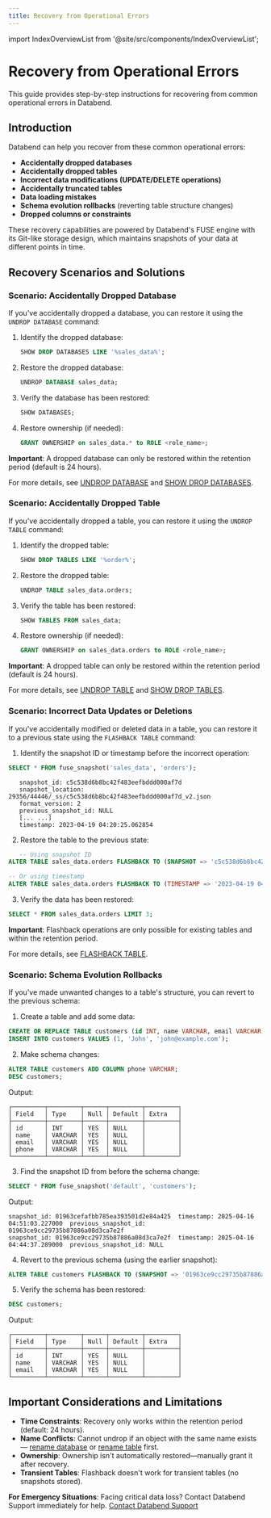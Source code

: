 ```yaml
---
title: Recovery from Operational Errors
---
```

import IndexOverviewList from '@site/src/components/IndexOverviewList';

# Recovery from Operational Errors

This guide provides step-by-step instructions for recovering from common operational errors in Databend.

## Introduction

Databend can help you recover from these common operational errors:
- **Accidentally dropped databases**
- **Accidentally dropped tables**
- **Incorrect data modifications (UPDATE/DELETE operations)**
- **Accidentally truncated tables**
- **Data loading mistakes**
- **Schema evolution rollbacks** (reverting table structure changes)
- **Dropped columns or constraints**

These recovery capabilities are powered by Databend's FUSE engine with its Git-like storage design, which maintains snapshots of your data at different points in time.

## Recovery Scenarios and Solutions

### Scenario: Accidentally Dropped Database

If you've accidentally dropped a database, you can restore it using the `UNDROP DATABASE` command:

1. Identify the dropped database:

    ```sql
   SHOW DROP DATABASES LIKE '%sales_data%';
    ```

2. Restore the dropped database:

   ```sql
   UNDROP DATABASE sales_data;
   ```

3. Verify the database has been restored:

   ```sql
   SHOW DATABASES;
   ```

4. Restore ownership (if needed):

   ```sql
   GRANT OWNERSHIP on sales_data.* to ROLE <role_name>;
   ```

**Important**: A dropped database can only be restored within the retention period (default is 24 hours).

For more details, see [UNDROP DATABASE](/sql/sql-commands/ddl/database/undrop-database) and [SHOW DROP DATABASES](/sql/sql-commands/ddl/database/show-drop-databases).

### Scenario: Accidentally Dropped Table

If you've accidentally dropped a table, you can restore it using the `UNDROP TABLE` command:

1. Identify the dropped table:

   ```sql
   SHOW DROP TABLES LIKE '%order%';
   ```

2. Restore the dropped table:

   ```sql
   UNDROP TABLE sales_data.orders;
   ```

3. Verify the table has been restored:

   ```sql
   SHOW TABLES FROM sales_data;
   ```

4. Restore ownership (if needed):

   ```sql
   GRANT OWNERSHIP on sales_data.orders to ROLE <role_name>;
   ```

**Important**: A dropped table can only be restored within the retention period (default is 24 hours).

For more details, see [UNDROP TABLE](/sql/sql-commands/ddl/table/ddl-undrop-table) and [SHOW DROP TABLES](/sql/sql-commands/ddl/table/show-drop-tables).

### Scenario: Incorrect Data Updates or Deletions

If you've accidentally modified or deleted data in a table, you can restore it to a previous state using the `FLASHBACK TABLE` command:

1. Identify the snapshot ID or timestamp before the incorrect operation:

```sql
SELECT * FROM fuse_snapshot('sales_data', 'orders');
```
   
```text
   snapshot_id: c5c538d6b8bc42f483eefbddd000af7d
   snapshot_location: 29356/44446/_ss/c5c538d6b8bc42f483eefbddd000af7d_v2.json
   format_version: 2
   previous_snapshot_id: NULL
   [... ...]
   timestamp: 2023-04-19 04:20:25.062854
```

2. Restore the table to the previous state:

```sql
   -- Using snapshot ID
ALTER TABLE sales_data.orders FLASHBACK TO (SNAPSHOT => 'c5c538d6b8bc42f483eefbddd000af7d');

-- Or using timestamp
ALTER TABLE sales_data.orders FLASHBACK TO (TIMESTAMP => '2023-04-19 04:20:25.062854'::TIMESTAMP);
```

3. Verify the data has been restored:

```sql
SELECT * FROM sales_data.orders LIMIT 3;
```

**Important**: Flashback operations are only possible for existing tables and within the retention period.

For more details, see [FLASHBACK TABLE](/sql/sql-commands/ddl/table/flashback-table).

### Scenario: Schema Evolution Rollbacks
If you've made unwanted changes to a table's structure, you can revert to the previous schema:

1. Create a table and add some data:

```sql
CREATE OR REPLACE TABLE customers (id INT, name VARCHAR, email VARCHAR);
INSERT INTO customers VALUES (1, 'John', 'john@example.com');
```

2. Make schema changes:
```sql
ALTER TABLE customers ADD COLUMN phone VARCHAR;
DESC customers;
```

Output:
```text
┌─────────┬─────────┬──────┬─────────┬─────────┐
│ Field   │ Type    │ Null │ Default │ Extra   │
├─────────┼─────────┼──────┼─────────┼─────────┤
│ id      │ INT     │ YES  │ NULL    │         │
│ name    │ VARCHAR │ YES  │ NULL    │         │
│ email   │ VARCHAR │ YES  │ NULL    │         │
│ phone   │ VARCHAR │ YES  │ NULL    │         │
└─────────┴─────────┴──────┴─────────┴─────────┘
```

3. Find the snapshot ID from before the schema change:
```sql
SELECT * FROM fuse_snapshot('default', 'customers');
```

Output:
```text
snapshot_id: 01963cefafbb785ea393501d2e84a425  timestamp: 2025-04-16 04:51:03.227000  previous_snapshot_id: 01963ce9cc29735b87886a08d3ca7e2f
snapshot_id: 01963ce9cc29735b87886a08d3ca7e2f  timestamp: 2025-04-16 04:44:37.289000  previous_snapshot_id: NULL
```

4. Revert to the previous schema (using the earlier snapshot):
```sql
ALTER TABLE customers FLASHBACK TO (SNAPSHOT => '01963ce9cc29735b87886a08d3ca7e2f');
```

5. Verify the schema has been restored:
```sql 
DESC customers;
```
Output:
```text
┌─────────┬─────────┬──────┬─────────┬─────────┐
│ Field   │ Type    │ Null │ Default │ Extra   │
├─────────┼─────────┼──────┼─────────┼─────────┤
│ id      │ INT     │ YES  │ NULL    │         │
│ name    │ VARCHAR │ YES  │ NULL    │         │
│ email   │ VARCHAR │ YES  │ NULL    │         │
└─────────┴─────────┴──────┴─────────┴─────────┘
```


## Important Considerations and Limitations

- **Time Constraints**: Recovery only works within the retention period (default: 24 hours).
- **Name Conflicts**: Cannot undrop if an object with the same name exists — [rename database](/sql/sql-commands/ddl/database/ddl-alter-database) or [rename table](/sql/sql-commands/ddl/table/ddl-rename-table) first.
- **Ownership**: Ownership isn't automatically restored—manually grant it after recovery.
- **Transient Tables**: Flashback doesn't work for transient tables (no snapshots stored).

**For Emergency Situations**: Facing critical data loss? Contact Databend Support immediately for help.
[Contact Databend Support](https://www.databend.com/contact-us/)
